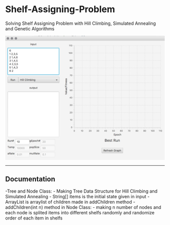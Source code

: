 # Shelf-Assigning-Problem
Solving Shelf Assigning Problem with Hill Climbing, Simulated Annealing and Genetic Algorithms

![overview image](./assets/1-Overview.png)

<hr />

## Documentation

  -Tree and Node Class:
      - Making Tree Data Structure for Hill Climbing and Simulated Annealing
      - String[] items is the initial state given in input
      - ArrayList<Node> is arraylist of children made in addChildren method
      - addChildren(int n) method in Node Class:
        - making n number of nodes and each node is splited items into different shelfs randomly and randomize order of each             item in shelfs
        
